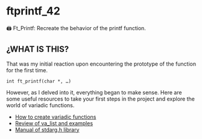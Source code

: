 # ftprintf_42
🖨️ Ft_Printf: Recreate the behavior of the printf function.

## ¿WHAT IS THIS?

That was my initial reaction upon encountering the prototype of the function for the first time.
```
int ft_printf(char *, …)
```
However, as I delved into it, everything began to make sense. Here are some useful resources to take your first steps in the project and explore the world of variadic functions.

- [How to create variadic functions](https://youtu.be/3iX9a_l9W9Y)
- [Review of va_list and examples](https://youtu.be/oDC208zvsdg)
- [Manual of stdarg.h library](https://pubs.opengroup.org/onlinepubs/009695399/basedefs/stdarg.h.html)

  
